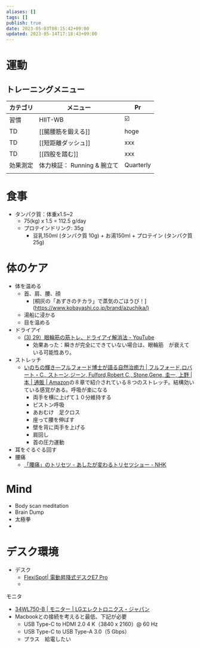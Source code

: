 ```yaml
---
aliases: []
tags: []
publish: true
date: 2023-05-03T08:15:42+09:00
updated: 2023-05-14T17:18:43+09:00
---
```



# 運動
## トレーニングメニュー
| カテゴリ | メニュー                    | Pr   |
| -------- | --------------------------- | ---- |
| 習慣     | HIIT-WB                     | ☑️   |
| TD       | [[腸腰筋を鍛える]]          | hoge |
| TD       | [[短距離ダッシュ]]          | xxx  |
| TD       | [[四股を踏む]]              | xxx  |
| 効果測定 | 体力検証： Running & 腕立て | Quarterly     |
|          |                             |      |

# 食事
- タンパク質：体重x1.5~2
	- 75(kg) x 1.5 = 112.5 g/day
	- プロテインドリンク:  35g
		- 豆乳150ml (タンパク質 10g) + お湯150ml + プロテイン (タンパク質25g)

# 体のケア
- 体を温める      
	- 首、肩、腰、顔
		- [桐灰の「あずきのチカラ」で蒸気のごほうび！](<https://www.kobayashi.co.jp/brand/azuchika/)>
	- 湯船に浸かる
	- 目を温める
- ドライアイ
	- [\(3\) 29）眼輪筋の筋トレ、ドライアイ解消法 \- YouTube](https://www.youtube.com/watch?v=zVrobK-bVoQ&list=PL8dvB_eGH_NLoEUFRHnjRFP6FODam6qfC&index=52&t=319s&ab_channel=hideoishikawa)
		- 効果あった：瞬きが完全にできていない場合は、眼輪筋　が衰えている可能性あり。
- ストレッチ
	- [いのちの輝き―フルフォード博士が語る自然治癒力 \| フルフォード,ロバート・C\., ストーン,ジーン, Fulford,Robert C\., Stone,Gene, 圭一, 上野 \|本 \| 通販 \| Amazon](https://www.amazon.co.jp/%E3%81%84%E3%81%AE%E3%81%A1%E3%81%AE%E8%BC%9D%E3%81%8D%E2%80%95%E3%83%de95%E3%83%AB%E3%83%95%E3%82%A9%E3%83%BC%E3%83%89%E5%8D%9A%E5%A3%AB%E3%81%8C%E8%AA%9E%E3%82%8B%E8%87%AA%E7%84%B6%E6%B2%BB%E7%99%92%E5%8A%9B-%E3%83%AD%E3%83%90%E3%83%BC%E3%83%88%E3%83%BBC-%E3%83%95%E3%83%AB%E3%83%95%E3%82%A9%E3%83%BC%E3%83%89/dp/4881354647)の８章で紹介されている８つのストレッチ。結構効いている感覚がある。呼吸が楽になる
		- 両手を横に上げて１０分維持する
		- ピストン呼吸
		- あおむけ　足クロス
		- 座って腰を伸ばす
		- 壁を背に両手を上げる
		- 肩回し
		- 首の圧力運動
- 耳をぐるぐる回す
- 腰痛
	- [「腰痛」のトリセツ \- あしたが変わるトリセツショー \- NHK](https://www.nhk.jp/p/torisetsu-show/ts/J6MX7VP885/blog/bl/pnR8azdZNB/bp/p0krrm5ln1/)

# Mind
- Body scan meditation
- Brain Dump
- 太極拳
- 
# デスク環境

- デスク
	- [FlexiSpot\| 電動昇降式デスクE7 Pro](https://www.flexispot.jp/e7-pro.html)
	- 

モニタ
- [34WL750\-B \| モニター \| LGエレクトロニクス・ジャパン](https://www.lg.com/jp/monitor/lg-34WL750-B)
- Macbookとの接続を考えると最低、下記が必要
	- USB Type-C to HDMI 2.0 4 K（3840 x 2160）@ 60 Hz
	- USB Type-C to USB Type-A 3.0（5 Gbps）
	- プラス　給電したい
